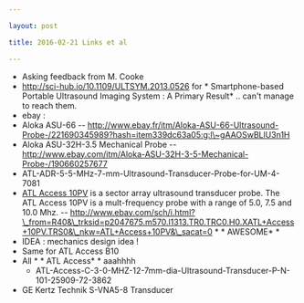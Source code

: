 ```yaml
---

layout: post

title: 2016-02-21 Links et al

---
```



-   Asking feedback from M. Cooke
-   http://sci-hub.io/10.1109/ULTSYM.2013.0526 for \* Smartphone-based
    Portable Ultrasound Imaging System : A Primary Result\* .. can't
    manage to reach them.
-   ebay :
-   Aloka ASU-66 --
    http://www.ebay.fr/itm/Aloka-ASU-66-Ultrasound-Probe-/221690345989?hash=item339dc63a05:g:l\~gAAOSwBLlU3n1H
-   Aloka ASU-32H-3.5 Mechanical Probe --
    http://www.ebay.com/itm/Aloka-ASU-32H-3-5-Mechanical-Probe-/190660257677
-   ATL-ADR-5-5-MHz-7-mm-Ultrasound-Transducer-Probe-for-UM-4-7081
-   [ATL Access 10PV](ATL_Access_10PV "wikilink") is a sector array
    ultrasound transducer probe. The ATL Access 10PV is a mult-frequency
    probe with a range of 5.0, 7.5 and 10.0 Mhz. --
    http://www.ebay.com/sch/i.html?\_from=R40&\_trksid=p2047675.m570.l1313.TR0.TRC0.H0.XATL+Access+10PV.TRS0&\_nkw=ATL+Access+10PV&\_sacat=0 \*
    \* AWESOME\* \*
-   IDEA : mechanics design idea !
-   Same for ATL Access B10
-   All \* \* ATL Access\* \* aaahhhh
    -   ATL-Access-C-3-0-MHZ-12-7mm-dia-Ultrasound-Transducer-P-N-101-25909-72-3862
-   GE Kertz Technik S-VNA5-8 Transducer

